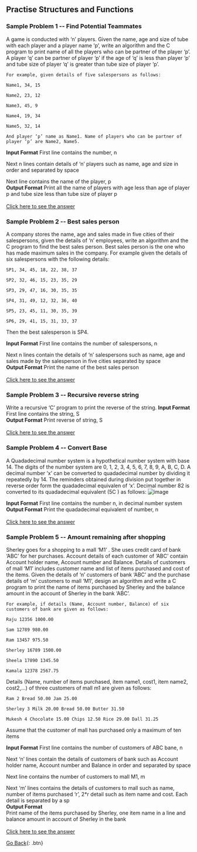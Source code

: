 ## Practise Structures and Functions

### Sample Problem 1 -- Find Potential Teammates
A game is conducted with ‘n’ players. Given the name, age and size of tube with each player and a player name ‘p’, write an algorithm and the C program to print name of all the players who can be partner of the player ‘p’. A player ‘q’ can be partner of player ‘p’ if the age of ‘q’ is less than player ‘p’ and tube size of player ‘q’ is greater than tube size of player ‘p’.
```
For example, given details of five salespersons as follows:

Name1, 34, 15

Name2, 23, 12

Name3, 45, 9

Name4, 19, 34

Name5, 32, 14

And player ‘p’ name as Name1. Name of players who can be partner of player ‘p’ are Name2, Name5.
```
 
<b>Input Format</b>
First line contains the number, n

Next n lines contain details of ‘n’ players such as name, age and size in order and separated by space

Next line contains the name of the player, p<br />
<b>Output Format</b>
Print all the name of players with age less than age of player p and tube size less than tube size of player p
<br /><br />
[Click here to see the answer](ques1.c)

### Sample Problem 2 -- Best sales person
A company stores the name, age and sales made in five cities of their salespersons, given the details of ‘n’ employees, write an algorithm and the C program to find the best sales person. Best sales person is the one who has made maximum sales in the company. For example given the details of six salespersons with the following details:
```
SP1, 34, 45, 18, 22, 38, 37

SP2, 32, 46, 15, 23, 35, 29

SP3, 29, 47, 16, 30, 35, 35

SP4, 31, 49, 12, 32, 36, 40

SP5, 23, 45, 11, 30, 35, 39

SP6, 29, 41, 15, 31, 33, 37
```
Then the best salesperson is SP4.

<b>Input Format</b>
First line contains the number of salespersons, n

Next n lines contain the details of ‘n’ salespersons such as name, age and sales made by the salesperson in five cities separated by space<br />
<b>Output Format</b>
Print the name of the best sales person
<br /><br />
[Click here to see the answer](ques2.c)

### Sample Problem 3 -- Recursive reverse string
Write a recursive ‘C’ program to print the reverse of the string.
<b>Input Format</b>
First line contains the string, S<br />
<b>Output Format</b>
Print reverse of string, S
<br /><br />
[Click here to see the answer](ques3.c)

### Sample Problem 4 -- Convert Base
A Quadadecimal number system is a hypothetical number system with base 14. The digits of the number system are 0, 1, 2, 3, 4, 5, 6, 7, 8, 9, A, B, C, D. A decimal number ‘x’ can be converted to quadadecimal number by dividing it repeatedly by 14. The reminders obtained during division put together in reverse order form the quadadecimal equivalen of ‘x’. Decimal number 82 is converted to its quadadecimal equivalent (5C ) as follows:
![image](https://user-images.githubusercontent.com/26179770/34890904-aeb75460-f7f9-11e7-9ade-02a77544f9e8.png)

<b>Input Format</b>
First line contains the number n, in decimal number system<br />
<b>Output Format</b>
Print the quadadecimal equivalent of number, n
<br /><br />
[Click here to see the answer](ques4.c)

### Sample Problem 5 -- Amount remaining after shopping
Sherley goes for a shopping to a mall ‘M1’ . She uses credit card of bank ‘ABC’ for her purchases. Account details of each customer of ‘ABC’ contain Account holder name, Account number and Balance. Details of customers of mall ‘M1’ includes customer name and list of items purchased and cost of the items. Given the details of ‘n’ customers of bank ‘ABC’ and the purchase details of ‘m’ customers to mall ‘M1’, design an algorithm and write a C program to print the name of items purchased by Sherley and the balance amount in the account of Sherley in the bank ‘ABC’.

```
For example, if details (Name, Account number, Balance) of six customers of bank are given as follows:

Raju 12356 1000.00

Sam 12789 980.00

Ram 13457 975.50

Sherley 16789 1500.00

Sheela 17890 1345.50

Kamala 12378 2567.75
```

Details (Name, number of items purchased, item name1, cost1, item name2, cost2,...) of three customers of mall m1 are given as follows:

```
Ram 2 Bread 50.00 Jam 25.00

Sherley 3 Milk 20.00 Bread 50.00 Butter 31.50

Mukesh 4 Chocolate 15.00 Chips 12.50 Rice 29.00 Dall 31.25
```
Assume that the customer of mall has purchased only a maximum of ten items

<b>Input Format</b>
First line contains the number of customers of ABC bane, n <br />

Next ‘n’ lines contain the details of customers of bank such as Account holder name, Account number and Balance in order and separated by space<br />

 

Next line contains the number of customers to mall M1, m <br />

Next ‘m’ lines contains the details of customers to mall such as name, number of items purchased ‘r’, 2*r detail such as item name and cost. Each detail is separated by a sp<br />
<b>Output Format</b>
<br />Print name of the items purchased by Sherley, one item name in a line and balance amount in account of Sherley in the bank
<br /><br />
[Click here to see the answer](ques4.c)


[Go Back](./..){: .btn}